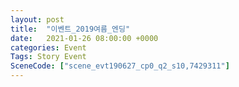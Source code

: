 ```yaml
---
layout: post
title:  "이벤트_2019여름_엔딩"
date:   2021-01-26 08:00:00 +0000
categories: Event
Tags: Story Event
SceneCode: ["scene_evt190627_cp0_q2_s10,7429311"]
---
```

